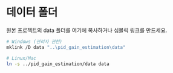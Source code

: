# 데이터 폴더

원본 프로젝트의 data 폴더를 여기에 복사하거나 심볼릭 링크를 만드세요.

```bash
# Windows (관리자 권한)
mklink /D data "..\pid_gain_estimation\data"

# Linux/Mac
ln -s ../pid_gain_estimation/data data
```
